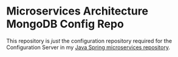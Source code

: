 # Microservices Architecture MongoDB Config Repo

This repository is *just* the configuration repository required for the Configuration Server in my [Java Spring microservices repository](https://github.com/mongodb-developer/microservices-architecture-mongodb).
